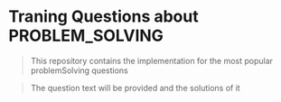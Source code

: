 # Traning Questions about PROBLEM_SOLVING

> This repository contains the implementation for the most popular problemSolving questions

> The question text will be provided and the solutions of it
